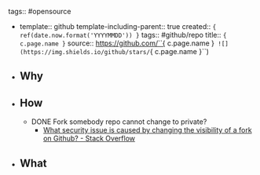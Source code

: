 tags:: #opensource

  - template:: github
    template-including-parent:: true
    created::  ``{ ref(date.now.format('YYYYMMDD')) }``
    tags:: #github/repo
    title:: ``{ c.page.name }``
    source:: https://github.com/``{ c.page.name }``
    ![](https://img.shields.io/github/stars/``{ c.page.name }``)
- ## Why
- ## How
  - DONE Fork somebody repo cannot change to private?
    - [What security issue is caused by changing the visibility of a fork on Github? - Stack Overflow](https://stackoverflow.com/questions/71446341/what-security-issue-is-caused-by-changing-the-visibility-of-a-fork-on-github)
- ## What